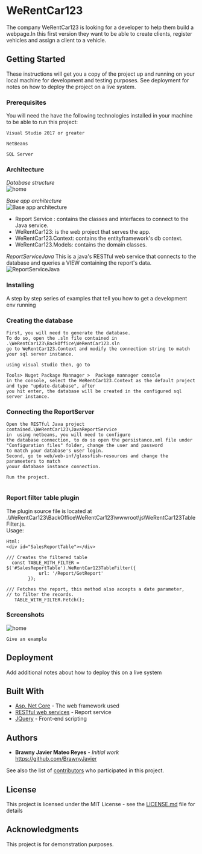 # WeRentCar123
 The company WeRentCar123 is looking for a developer to help them build a webpage.In this first version they want to be able to create clients, register vehicles and assign a client to a vehicle.

## Getting Started

These instructions will get you a copy of the project up and running on your local machine for development and testing purposes. See deployment for notes on how to deploy the project on a live system.

### Prerequisites

You will need the have the following technologies installed in your machine to be able to run this project:

```
Visual Studio 2017 or greater
```
```
NetBeans
```
```
SQL Server
```

### Architecture
*Database structure*  
![home](https://raw.githubusercontent.com/BrawnyJavier/WeRentCar123/master/App%20Screenshots/Database.JPG)

*Base app architecture*  
![Base app architecture](https://raw.githubusercontent.com/BrawnyJavier/WeRentCar123/master/App%20Screenshots/Base%20app%20architecture.JPG)  

* Report Service : contains the classes and interfaces to connect to the Java service.
* WeRentCar123: is the web project that serves the app.
* WeRentCar123.Context: contains the entityframework's db context.
* WeRentCar123.Models: contains the domain classes.

*ReportServiceJava*
This is a java's RESTful web service that connects to the database and queries a VIEW containing the report's data.
![ReportServiceJava](https://raw.githubusercontent.com/BrawnyJavier/WeRentCar123/master/App%20Screenshots/Report%20Service.JPG)
### Installing


A step by step series of examples that tell you how to get a development env running

### Creating the database 

```
First, you will need to generate the database.
To do so, open the .sln file contained in    .\WeRentCar123\BackOffice\WeRentCar123.sln  
go to WeRentCar123.Context and modify the connection string to match your sql server instance.

using visual studio then, go to  

Tools> Nuget Package Mannager >  Package mannager console    
in the console, select the WeRentCar123.Context as the default project and type "update-database", after  
you hit enter, the database will be created in the configured sql server instance.
```

### Connecting the ReportServer

```
Open the RESTful Java project contained.\WeRentCar123\JavaReportService  
in  using netbeans, you will need to configure  
the database connection, to do so open the persistance.xml file under "Configuration files" folder, change the user and password  
to match your database's user login.  
Second, go to web/web-inf/glassfish-resources and change the parameeters to match  
youur database instance connection.

Run the project.
  

```
### Report filter table plugin
The plugin source file is located at .\WeRentCar123\BackOffice\WeRentCar123\wwwroot\js\WeRentCar123TableFilter.js.  
Usage:  
```
Html: 
<div id="SalesReportTable"></div>
```

```
/// Creates the filtered table
  const TABLE_WITH_FILTER = $('#SalesReportTable').WeRentCar123TableFilter({
            url: '/Report/GetReport'
        });
        
/// Fetches the report, this method also accepts a date parameter,  
// to filter the records.
   TABLE_WITH_FILTER.Fetch();   
```



### Screenshots
![home](https://raw.githubusercontent.com/BrawnyJavier/WeRentCar123/master/App%20Screenshots/Home.JPG)


```
Give an example
```

## Deployment

Add additional notes about how to deploy this on a live system

## Built With

* [Asp. Net Core](https://docs.microsoft.com/en-us/aspnet/core/?view=aspnetcore-2.2) - The web framework used
* [RESTful web services](https://docs.oracle.com/cd/E24329_01/web.1211/e24983/overview.htm) - Report service
* [JQuery](https://jquery.com/) - Front-end scripting

## Authors

* **Brawny Javier Mateo Reyes** - *Initial work* https://github.com/BrawnyJavier

See also the list of [contributors](https://github.com/your/project/contributors) who participated in this project.

## License

This project is licensed under the MIT License - see the [LICENSE.md](LICENSE.md) file for details

## Acknowledgments
This project is for demonstration purposes.
